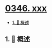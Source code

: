 # [0346. xxx](https://github.com/Tdahuyou/TNotes.leetcode/tree/main/notes/0346.%20xxx)

<!-- region:toc -->

- [1. 📝 概述](#1--概述)

<!-- endregion:toc -->

## 1. 📝 概述
